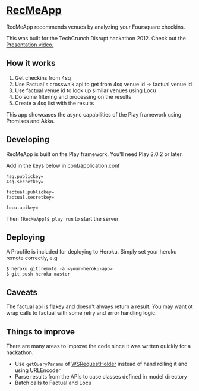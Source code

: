 # [RecMeApp](http://recmeapp.com)

RecMeApp recommends venues by analyzing your Foursquare checkins. 

This was built for the TechCrunch Disrupt hackathon 2012. Check out the [Presentation video.](http://video.aoljobs.com/recme-demo-517474034)

## How it works

1. Get checkins from 4sq
2. Use Factual's crosswalk api to get from 4sq venue id -> factual venue id
3. Use factual venue id to look up similar venues using Locu
4. Do some filtering and processing on the results
5. Create a 4sq list with the results

This app showcases the async capabilities of the Play framework using Promises and Akka.

## Developing

RecMeApp is built on the Play framework. You'll need Play 2.0.2 or later. 

Add in the keys below in conf/application.conf

```
4sq.publickey=
4sq.secretkey=

factual.publickey=
factual.secretkey=

locu.apikey=
```

Then `[RecMeApp]$ play run` to start the server

## Deploying

A Procfile is included for deploying to Heroku. Simply set your heroku remote correctly, e.g

```
$ heroku git:remote -a <your-heroku-app>
$ git push heroku master
```

## Caveats

The factual api is flakey and doesn't always return a result. You may want ot wrap calls to factual
with some retry and error handling logic. 

## Things to improve

There are many areas to improve the code since it was written quickly for a hackathon.

* Use `getQueryParams` of
  [WSRequestHolder](http://www.Playframework.org/documentation/api/2.0.2/scala/index.html#Play.api.libs.ws.WS$$WSRequestHolder) instead of hand rolling it and using URLEncoder
* Parse results from the APIs to case classes defined in model directory
* Batch calls to Factual and Locu
